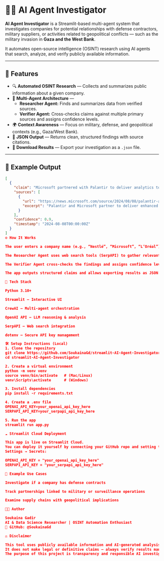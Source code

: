 # 🕵️‍♀️ AI Agent Investigator

**AI Agent Investigator** is a Streamlit-based multi-agent system that investigates companies for potential relationships with defense contractors, military suppliers, or activities related to geopolitical conflicts — such as the military invasion in **Gaza and the West Bank**.

It automates open-source intelligence (OSINT) research using AI agents that search, analyze, and verify publicly available information.

---

## 🚀 Features

- 🔍 **Automated OSINT Research** — Collects and summarizes public information about a given company.  
- 🤖 **Multi-Agent Architecture** —  
  - **Researcher Agent:** Finds and summarizes data from verified sources.  
  - **Verifier Agent:** Cross-checks claims against multiple primary sources and assigns confidence levels.  
- 🌍 **Context Awareness** — Focus on military, defense, and geopolitical contexts (e.g., Gaza/West Bank).  
- 📄 **JSON Output** — Returns clean, structured findings with source citations.  
- 💾 **Download Results** — Export your investigation as a `.json` file.  

---

## 🧠 Example Output

```json
[
  {
    "claim": "Microsoft partnered with Palantir to deliver analytics to classified networks for national security operations.",
    "sources": [
      {
        "url": "https://news.microsoft.com/source/2024/08/08/palantir-and-microsoft-partner-to-deliver-enhanced-analytics-and-ai-services/",
        "excerpt": "Palantir and Microsoft partner to deliver enhanced analytics and AI services for critical national security operations."
      }
    ],
    "confidence": 0.9,
    "timestamp": "2024-08-08T00:00:00Z"
  }
]
⚙️ How It Works

The user enters a company name (e.g., “Nestlé”, “Microsoft”, “L’Oréal”).

The Researcher Agent uses web search tools (SerpAPI) to gather relevant evidence.

The Verifier Agent cross-checks the findings and assigns confidence levels.

The app outputs structured claims and allows exporting results as JSON.

🧩 Tech Stack

Python 3.10+

Streamlit – Interactive UI

CrewAI – Multi-agent orchestration

OpenAI API – LLM reasoning & analysis

SerpAPI – Web search integration

dotenv – Secure API key management

🛠 Setup Instructions (Local)
1. Clone the repository
git clone https://github.com/SoukainaGd/streamlit-AI-Agent-Investigator.git
cd streamlit-AI-Agent-Investigator

2. Create a virtual environment
python -m venv venv
source venv/bin/activate   # (Mac/Linux)
venv\Scripts\activate      # (Windows)

3. Install dependencies
pip install -r requirements.txt

4. Create a .env file
OPENAI_API_KEY=your_openai_api_key_here
SERPAPI_API_KEY=your_serpapi_api_key_here

5. Run the app
streamlit run app.py

☁️ Streamlit Cloud Deployment

This app is live on Streamlit Cloud.
You can deploy it yourself by connecting your GitHub repo and setting the secrets in
Settings → Secrets:

OPENAI_API_KEY = "your_openai_api_key_here"
SERPAPI_API_KEY = "your_serpapi_api_key_here"

🧭 Example Use Cases

Investigate if a company has defense contracts

Track partnerships linked to military or surveillance operations

Examine supply chains with geopolitical implications

🧑‍💻 Author

Soukaina Gadir
AI & Data Science Researcher | OSINT Automation Enthusiast
📍 GitHub: @SoukainaGd

⚖️ Disclaimer

This tool uses publicly available information and AI-generated analysis.
It does not make legal or definitive claims — always verify results manually.
The purpose of this project is transparency and responsible AI investigation.
